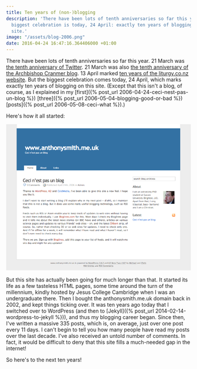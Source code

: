 ```yaml
---
title: Ten years of (non-)blogging
description: 'There have been lots of tenth anniversaries so far this year. But the
  biggest celebration is today, 24 April: exactly ten years of blogging on this
  site.'
image: "/assets/blog-2006.png"
date: 2016-04-24 16:47:16.364406000 +01:00
---
```

There have been lots of tenth anniversaries so far this year. 21 March was [the tenth anniversary of Twitter](https://blog.twitter.com/2016/thank-you-love-twitter). 21 March was also [the tenth anniversary of the Archbishop Cranmer blog](http://archbishopcranmer.com/archbishop-cranmer-10-years-of-religio-political-edification-and-enlightenment/). 13 April marked [ten years of the liturgy.co.nz website](http://liturgy.co.nz/celebrating-10-years-online). But the biggest celebration comes today, 24 April, which marks exactly ten years of blogging on this site. (Except that this isn't a blog, of course, as I explained in my [first]({% post_url 2006-04-24-ceci-nest-pas-un-blog %}) [three]({% post_url 2006-05-04-blogging-good-or-bad %}) [posts]({% post_url 2006-05-08-ceci-what %}).)

Here's how it all started:

[![Ceci n'est pas un blog](/assets/blog-2006.png)](/assets/blog-2006.png "Ceci n'est pas un blog")

But this site has actually been going for much longer than that. It started its life as a few tasteless HTML pages, some time around the turn of the millennium, kindly hosted by Jesus College Cambridge when I was an undergraduate there. Then I bought the anthonysmith.me.uk domain back in 2002, and kept things ticking over. It was ten years ago today that I switched over to WordPress (and then to [Jekyll]({% post_url 2014-02-14-wordpress-to-jekyll %})), and thus my blogging career began. Since then, I've written a massive 335 posts, which is, on average, just over one post every 11 days. I can't begin to tell you how many people have read my posts over the last decade. I've also received an untold number of comments. In fact, it would be difficult to deny that this site fills a much-needed gap in the internet!

So here's to the next ten years!

